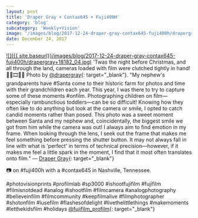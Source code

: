 ```yaml
---
layout: post
title: 'Draper Gray + Contax645 + Fuji400H'
category: 'blog'
subcategory: 'Weekly+Vision'
image: '/images/blog/2017-12-24-draper-gray-contax645-fuji400h/drapergray+18182_04.jpg'
date: December 24, 2017
---
```


[![]({{ site.baseurl}}/images/blog/2017-12-24-draper-gray-contax645-fuji400h/drapergray+18182_04.jpg)](https://www.drapergray.com/) 
'Twas the night before Christmas, and all through the land, cameras loaded with film were clutched tightly in hand! 🎅🏼🎞👦🏼 Photo by [@drapergray](https://www.drapergray.com/){: target="_blank"}. "My nephew's grandparents have #Santa come to their historic farm for photos and time with their grandchildren each year. This year, I was there to try to capture some of these moments #onfilm. Photographing children on film—especially rambunctious toddlers—can be so difficult! Knowing how they often like to do anything but look at the camera or smile, I opted to catch candid moments rather than posed. This photo was a sweet moment between Santa and my nephew and, coincidentally, the biggest smile we got from him while the camera was out! I always aim to find emotion in my frame. When looking through the lens, I seek out the frame that makes me feel something before pressing the shutter button. It may not always fall in line with what is 'perfect' in terms of technical precision—however, if it makes me feel a little spark in the moment, I find that it most often translates onto film." — [Draper Gray](https://www.drapergray.com/){: target="_blank"}

📷 on #fuji400h with a #contax645 in Nashville, Tennessee.

#photovisionprints #profilmlab #sp3000 #ishootfujifilm #fujifilm #filmisnotdead #analog #ishootfilm #filmcamera #analogphotography #believeinfilm #filmcommunity #keepfilmalive #filmphotographer #shotonfilm #iusefilm #flashesofdelight #livethelittlethings #makemoments #letthekidsfilm #holidays [@fujifilm_profilm](http://www.fujifilmusa.com/products/film_photography/index.html){: target="_blank"}   